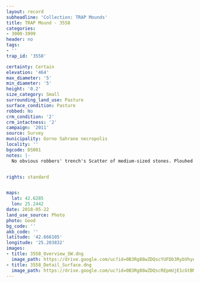 ```yaml
---
layout: record
subheadline: 'Collection: TRAP Mounds'
title: TRAP Mound - 3558
categories:
- 3000-3999
header: no
tags:
- ''
trap_id: '3558'

certainty: Certain
elevation: '464'
max_diameter: '5'
min_diameter: '5'
height: '0.2'
size_category: Small
surrounding_land_use: Pasture
surface_condition: Pasture
robbed: No
crm_condition: '2'
crm_intactness: '2'
campaign: '2011'
source: Survey
municipality: Gorno Sahrane necropolis
locality: ''
bgcode: DS001
notes: |-
  No obvious robbers' trench's Scatter of medium-sized stones. Plouhed over. Damaged by agricultural activity.


rights: standard


maps:
  lat: 42.6285
  lon: 25.2442
date: 2018-05-22
land_use_source: Photo
photo: Good
bg_code: ''
akb_code: ''
latitude: '42.666105'
longitude: '25.203832'
images:
- title: 3558_Overview_SW.dng
  image_path: https://drive.google.com/uc?id=0B3Rg88wZDQscYUFDb3RybVhyeDg
- title: 3558_Detail_Surface.dng
  image_path: https://drive.google.com/uc?id=0B3Rg88wZDQscREpmUjE1cGtBM2s
---
```

